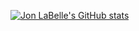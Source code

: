 [![Jon LaBelle's GitHub stats](https://github-readme-stats.vercel.app/api?username=jonlabelle&show_icons=true&title_color=fff&icon_color=79ff97&text_color=9f9f9f&bg_color=151515)](#)
